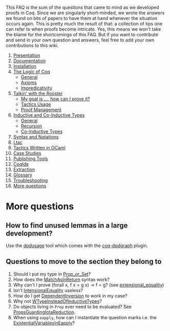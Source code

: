 This FAQ is the sum of the questions that came to mind as we developed proofs in Coq. Since we are singularly short-minded, we wrote the answers we found on bits of papers to have them at hand whenever the situation occurs again. This is pretty much the result of that: a collection of tips one can refer to when proofs become intricate. Yes, this means we won't take the blame for the shortcomings of this FAQ. But if you want to contribute and send in your own question and answers, feel free to add your own contributions to this wiki.

1. [Presentation](Presentation)
2. [Documentation](Documentation)
3. [Installation](Installation)
4. [The Logic of Coq](The-Logic-of-Coq)
    * [General](The-Logic-of-Coq#general)
    * [Axioms](The-Logic-of-Coq#axioms)
    * [Impredicativity](The-Logic-of-Coq#impredicativity)
5. [Talkin' with the Rooster](Talkin'-with-the-Rooster)
    * [My goal is ..., how can I prove it?](Talkin'-with-the-Rooster#my-goal-is--how-can-i-prove-it)
    * [Tactics Usage](Talkin'-with-the-Rooster#tactics-usage)
    * [Proof Management](Talkin'-with-the-Rooster#proof-management)
6. [Inductive and Co-Inductive Types](Inductive-and-Co-Inductive-Types)
    * [General](Inductive-and-Co-Inductive-Types#general)
    * [Recursion](Inductive-and-Co-Inductive-Types#recursion)
    * [Co-Inductive Types](Inductive-and-Co-Inductive-Types#co-inductive-types)
7. [Syntax and Notations](Syntax-and-Notations)
8. [Ltac](Ltac)
9. [Tactics Written in OCaml](Tactics-Written-in-OCaml)
10. [Case Studies](Case-Studies)
11. [Publishing Tools](Publishing-Tools)
12. [CoqIde](CoqIde)
13. [Extraction](Extraction)
14. [Glossary](Glossary)
15. [Troubleshooting](Troubleshooting)
16. [More questions](#more-questions)

# More questions

## How to find unused lemmas in a large development?

Use the [dpdusage](https://github.com/Karmaki/coq-dpdgraph#dpdusage-find-unused-definitions-via-dpd-file) tool which comes with the [coq-dpdgraph](https://github.com/Karmaki/coq-dpdgraph) plugin.

## Questions to move to the section they belong to

1.  Should I put my type in [Prop\_or\_Set](Prop_or_Set)?
2.  How does the [MatchAsInReturn](MatchAsInReturn) syntax work?
3.  Why can't I prove (forall x, f x = g x) -&gt; f = g? (see [extensional\_equality](extensional_equality))
4.  Isn't [IntensionalEquality](IntensionalEquality) useless?
5.  How do I get [DependentInversion](DependentInversion) to work in my case?
6.  Why not [WTypeInsteadOfInductiveTypes](WTypeInsteadOfInductiveTypes)?
9.  Do objects living in `Prop` ever need to be evaluated? See [PropsGuardingIotaReduction](PropsGuardingIotaReduction).
10. When using `eapply`, how can I instantiate the question marks i.e. the [ExistentialVariablesInEapply](ExistentialVariablesInEapply)?

